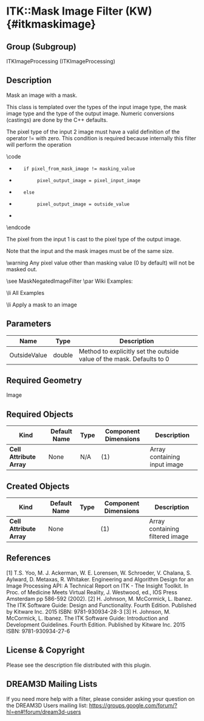 ITK::Mask Image Filter (KW) {#itkmaskimage}
============

## Group (Subgroup) ##

ITKImageProcessing (ITKImageProcessing)

## Description ##

Mask an image with a mask.

This class is templated over the types of the input image type, the mask image type and the type of the output image. Numeric conversions (castings) are done by the C++ defaults.

The pixel type of the input 2 image must have a valid definition of the operator != with zero. This condition is required because internally this filter will perform the operation

\code
*        if pixel_from_mask_image != masking_value
*             pixel_output_image = pixel_input_image
*        else
*             pixel_output_image = outside_value
* 
\endcode


The pixel from the input 1 is cast to the pixel type of the output image.

Note that the input and the mask images must be of the same size.

\warning Any pixel value other than masking value (0 by default) will not be masked out.

\see MaskNegatedImageFilter 
\par Wiki Examples:

\li All Examples 

\li Apply a mask to an image

## Parameters ##

| Name | Type | Description |
|------|------|-------------|
| OutsideValue | double| Method to explicitly set the outside value of the mask. Defaults to 0 |


## Required Geometry ##

Image

## Required Objects ##

| Kind | Default Name | Type | Component Dimensions | Description |
|------|--------------|------|----------------------|-------------|
| **Cell Attribute Array** | None | N/A | (1)  | Array containing input image

## Created Objects ##

| Kind | Default Name | Type | Component Dimensions | Description |
|------|--------------|------|----------------------|-------------|
| **Cell Attribute Array** | None |  | (1)  | Array containing filtered image

## References ##

[1] T.S. Yoo, M. J. Ackerman, W. E. Lorensen, W. Schroeder, V. Chalana, S. Aylward, D. Metaxas, R. Whitaker. Engineering and Algorithm Design for an Image Processing API: A Technical Report on ITK - The Insight Toolkit. In Proc. of Medicine Meets Virtual Reality, J. Westwood, ed., IOS Press Amsterdam pp 586-592 (2002). 
[2] H. Johnson, M. McCormick, L. Ibanez. The ITK Software Guide: Design and Functionality. Fourth Edition. Published by Kitware Inc. 2015 ISBN: 9781-930934-28-3
[3] H. Johnson, M. McCormick, L. Ibanez. The ITK Software Guide: Introduction and Development Guidelines. Fourth Edition. Published by Kitware Inc. 2015 ISBN: 9781-930934-27-6

## License & Copyright ##

Please see the description file distributed with this plugin.

## DREAM3D Mailing Lists ##

If you need more help with a filter, please consider asking your question on the DREAM3D Users mailing list:
https://groups.google.com/forum/?hl=en#!forum/dream3d-users
